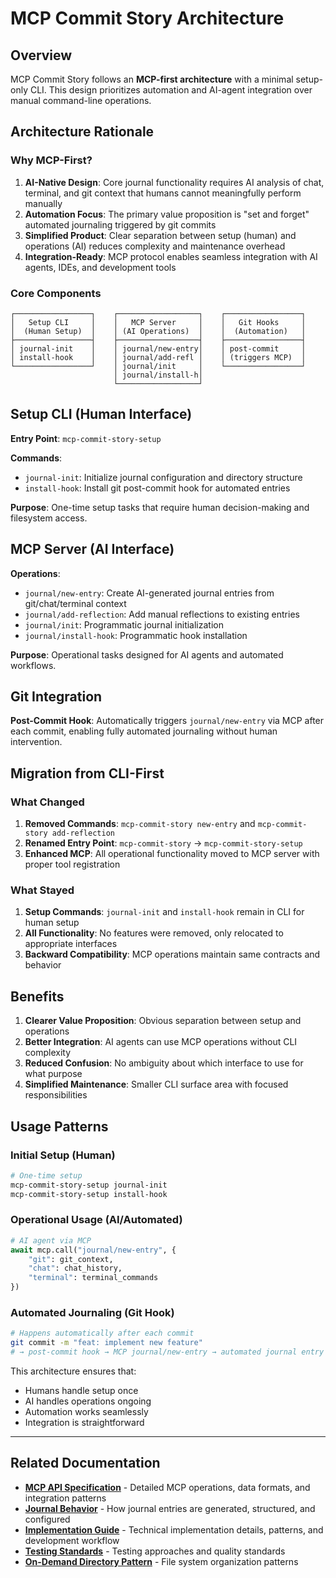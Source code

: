 # MCP Commit Story Architecture

## Overview

MCP Commit Story follows an **MCP-first architecture** with a minimal setup-only CLI. This design prioritizes automation and AI-agent integration over manual command-line operations.

## Architecture Rationale

### Why MCP-First?

1. **AI-Native Design**: Core journal functionality requires AI analysis of chat, terminal, and git context that humans cannot meaningfully perform manually
2. **Automation Focus**: The primary value proposition is "set and forget" automated journaling triggered by git commits
3. **Simplified Product**: Clear separation between setup (human) and operations (AI) reduces complexity and maintenance overhead
4. **Integration-Ready**: MCP protocol enables seamless integration with AI agents, IDEs, and development tools

### Core Components

```
┌─────────────────┐    ┌──────────────────┐    ┌─────────────────┐
│   Setup CLI     │    │   MCP Server     │    │   Git Hooks     │
│  (Human Setup)  │    │ (AI Operations)  │    │  (Automation)   │
├─────────────────┤    ├──────────────────┤    ├─────────────────┤
│ journal-init    │    │ journal/new-entry│    │ post-commit     │
│ install-hook    │    │ journal/add-refl │    │ (triggers MCP)  │
└─────────────────┘    │ journal/init     │    └─────────────────┘
                       │ journal/install-h│
                       └──────────────────┘
```

## Setup CLI (Human Interface)

**Entry Point**: `mcp-commit-story-setup`

**Commands**:
- `journal-init`: Initialize journal configuration and directory structure
- `install-hook`: Install git post-commit hook for automated entries

**Purpose**: One-time setup tasks that require human decision-making and filesystem access.

## MCP Server (AI Interface)

**Operations**:
- `journal/new-entry`: Create AI-generated journal entries from git/chat/terminal context
- `journal/add-reflection`: Add manual reflections to existing entries
- `journal/init`: Programmatic journal initialization
- `journal/install-hook`: Programmatic hook installation

**Purpose**: Operational tasks designed for AI agents and automated workflows.

## Git Integration

**Post-Commit Hook**: Automatically triggers `journal/new-entry` via MCP after each commit, enabling fully automated journaling without human intervention.

## Migration from CLI-First

### What Changed

1. **Removed Commands**: `mcp-commit-story new-entry` and `mcp-commit-story add-reflection` 
2. **Renamed Entry Point**: `mcp-commit-story` → `mcp-commit-story-setup`
3. **Enhanced MCP**: All operational functionality moved to MCP server with proper tool registration

### What Stayed

1. **Setup Commands**: `journal-init` and `install-hook` remain in CLI for human setup
2. **All Functionality**: No features were removed, only relocated to appropriate interfaces
3. **Backward Compatibility**: MCP operations maintain same contracts and behavior

## Benefits

1. **Clearer Value Proposition**: Obvious separation between setup and operations
2. **Better Integration**: AI agents can use MCP operations without CLI complexity
3. **Reduced Confusion**: No ambiguity about which interface to use for what purpose
4. **Simplified Maintenance**: Smaller CLI surface area with focused responsibilities

## Usage Patterns

### Initial Setup (Human)
```bash
# One-time setup
mcp-commit-story-setup journal-init
mcp-commit-story-setup install-hook
```

### Operational Usage (AI/Automated)
```python
# AI agent via MCP
await mcp.call("journal/new-entry", {
    "git": git_context,
    "chat": chat_history,
    "terminal": terminal_commands
})
```

### Automated Journaling (Git Hook)
```bash
# Happens automatically after each commit
git commit -m "feat: implement new feature"
# → post-commit hook → MCP journal/new-entry → automated journal entry
```

This architecture ensures that:
- Humans handle setup once
- AI handles operations ongoing  
- Automation works seamlessly
- Integration is straightforward

---

## Related Documentation

- **[MCP API Specification](mcp-api-specification.md)** - Detailed MCP operations, data formats, and integration patterns
- **[Journal Behavior](journal-behavior.md)** - How journal entries are generated, structured, and configured
- **[Implementation Guide](implementation-guide.md)** - Technical implementation details, patterns, and development workflow
- **[Testing Standards](testing_standards.md)** - Testing approaches and quality standards
- **[On-Demand Directory Pattern](on-demand-directory-pattern.md)** - File system organization patterns 